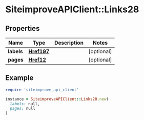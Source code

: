 # SiteimproveAPIClient::Links28

## Properties

| Name | Type | Description | Notes |
| ---- | ---- | ----------- | ----- |
| **labels** | [**Href197**](Href197.md) |  | [optional] |
| **pages** | [**Href12**](Href12.md) |  | [optional] |

## Example

```ruby
require 'siteimprove_api_client'

instance = SiteimproveAPIClient::Links28.new(
  labels: null,
  pages: null
)
```

